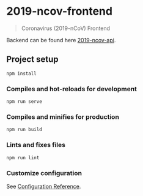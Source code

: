 # 2019-ncov-frontend

> Coronavirus (2019-nCoV) Frontend

Backend can be found here [2019-ncov-api](https://github.com/sorxrob/2019-ncov-api).

## Project setup
```
npm install
```

### Compiles and hot-reloads for development
```
npm run serve
```

### Compiles and minifies for production
```
npm run build
```

### Lints and fixes files
```
npm run lint
```

### Customize configuration
See [Configuration Reference](https://cli.vuejs.org/config/).
